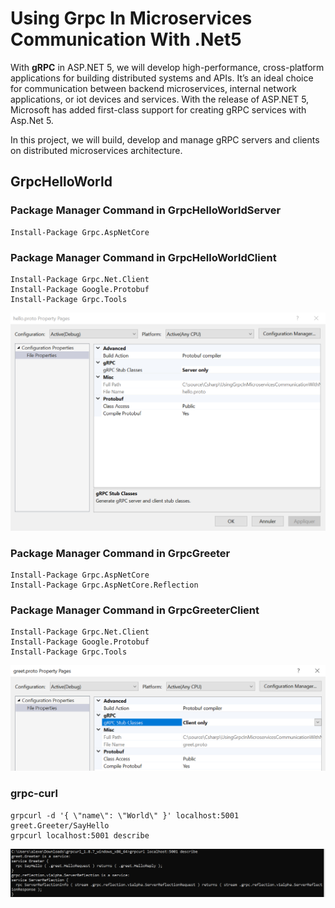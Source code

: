 # Using Grpc In Microservices Communication With .Net5

With **gRPC** in ASP.NET 5, we will develop high-performance, cross-platform applications for building distributed systems and APIs. It’s an ideal choice for communication between backend microservices, internal network applications, or iot devices and services. With the release of ASP.NET 5, Microsoft has added first-class support for creating gRPC services with Asp.Net 5.

In this project, we will build, develop and manage gRPC servers and clients on distributed microservices architecture.



## GrpcHelloWorld 

### Package Manager Command in **GrpcHelloWorldServer**
```
Install-Package Grpc.AspNetCore
```

### Package Manager Command in **GrpcHelloWorldClient**
```
Install-Package Grpc.Net.Client
Install-Package Google.Protobuf
Install-Package Grpc.Tools
```

<img src="/pictures/proto_config.png" title="proto config"  width="800">

### Package Manager Command in **GrpcGreeter**
```
Install-Package Grpc.AspNetCore
Install-Package Grpc.AspNetCore.Reflection
```

### Package Manager Command in **GrpcGreeterClient**
```
Install-Package Grpc.Net.Client
Install-Package Google.Protobuf
Install-Package Grpc.Tools
```

<img src="/pictures/proto_config2.png" title="proto config"  width="800">

### **grpc-curl**
```
grpcurl -d '{ \"name\": \"World\" }' localhost:5001 greet.Greeter/SayHello
grpcurl localhost:5001 describe
```

<img src="/pictures/grpc_reflexion.png" title="grpc reflexion"  width="800">




